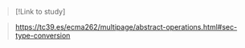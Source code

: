 > [!Link to study]

> https://tc39.es/ecma262/multipage/abstract-operations.html#sec-type-conversion